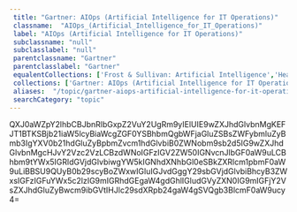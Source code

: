 ```yaml
--- 
 title: "Gartner: AIOps (Artificial Intelligence for IT Operations)" 
 classname:  "AIOps_(Artificial_Intelligence_for_IT_Operations)" 
 label: "AIOps (Artificial Intelligence for IT Operations)" 
 subclassname: "null" 
 subclasslabel: "null" 
 parentclassname: "Gartner" 
 parentclasslabel: "Gartner" 
 equalentCollections: ['Frost & Sullivan: Artificial Intelligence','Healthcare IT News: Artificial Intelligence','KLAS: Healthcare Artificial Intelligence','Healthcare IT Today: AI & Machine Learning','U.S. Food and Drug Administration (FDA): Artificial Intelligence and Machine Learning in Software as a Medical Device'] 
 collections: ['Gartner: AIOps (Artificial Intelligence for IT Operations)']
 aliases:  "/topic/gartner-aiops-artificial-intelligence-for-it-operations"  
 searchCategory: "topic" 
---
```

QXJ0aWZpY2lhbCBJbnRlbGxpZ2VuY2UgRm9yIElUIE9wZXJhdGlvbnMgKEFJT1BTKSBjb21iaW5lcyBiaWcgZGF0YSBhbmQgbWFjaGluZSBsZWFybmluZyBmb3IgYXV0b21hdGluZyBpbmZvcm1hdGlvbiB0ZWNobm9sb2d5IG9wZXJhdGlvbnMgcHJvY2Vzc2VzLCBzdWNoIGFzIGV2ZW50IGNvcnJlbGF0aW9uLCBhbm9tYWx5IGRldGVjdGlvbiwgYW5kIGNhdXNhbGl0eSBkZXRlcm1pbmF0aW9uLiBBSU9QUyB0b29scyBoZWxwIGluIGJvdGggY29sbGVjdGlvbiBhcyB3ZWxsIGFzIGFuYWx5c2lzIG9mIGRhdGEgaW4gdGhlIGludGVyZXN0IG9mIGFjY2VsZXJhdGluZyBwcm9ibGVtIHJlc29sdXRpb24gaW4gSVQgb3BlcmF0aW9ucy4=